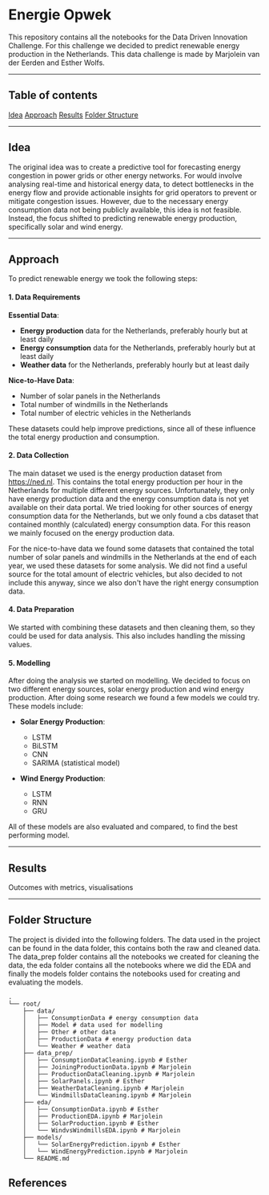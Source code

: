 # Energie Opwek
This repository contains all the notebooks for the Data Driven Innovation Challenge. For this challenge we decided to predict renewable energy production in the Netherlands. This data challenge is made by Marjolein van der Eerden and Esther Wolfs.

---

## Table of contents
[Idea](#idea)
[Approach](#approach)
[Results](#results)
[Folder Structure](#folder-structure)

---
## Idea
The original idea was to create a predictive tool for forecasting energy congestion in power grids or other energy networks. For would involve analysing real-time and historical energy data, to detect bottlenecks in the energy flow and provide actionable insights for grid operators to prevent or mitigate congestion issues. However, due to the necessary energy consumption data not being publicly available, this idea is not feasible. Instead, the focus shifted to predicting renewable energy production, specifically solar and wind energy. 

---
## Approach
To predict renewable energy we took the following steps:

#### 1. Data Requirements

**Essential Data**:
- **Energy production** data for the Netherlands, preferably hourly but at least daily
- **Energy consumption** data for the Netherlands, preferably hourly but at least daily
- **Weather data** for the Netherlands, preferably hourly but at least daily

**Nice-to-Have Data**:
- Number of solar panels in the Netherlands
- Total number of windmills in the Netherlands
- Total number of electric vehicles in the Netherlands

These datasets could help improve predictions, since all of these influence the total energy production and consumption. 

#### 2. Data Collection
The main dataset we used is the energy production dataset from <https://ned.nl>. This contains the total energy production per hour in the Netherlands for multiple different energy sources. Unfortunately, they only have energy production data and the energy consumption data is not yet available on their data portal. We tried looking for other sources of energy consumption data for the Netherlands, but we only found a cbs dataset that contained monthly (calculated) energy consumption data. For this reason we mainly focused on the energy production data. 

For the nice-to-have data we found some datasets that contained the total number of solar panels and windmills in the Netherlands at the end of each year, we used these datasets for some analysis. We did not find a useful source for the total amount of electric vehicles, but also decided to not include this anyway, since we also don't have the right energy consumption data.

#### 4. Data Preparation
We started with combining these datasets and then cleaning them, so they could be used for data analysis. This also includes handling the missing values.

#### 5. Modelling
After doing the analysis we started on modelling. We decided to focus on two different energy sources, solar energy production and wind energy production. After doing some research we found a few models we could try. These models include:

- **Solar Energy Production**:
    - LSTM
    - BiLSTM
    - CNN
    - SARIMA (statistical model)

- **Wind Energy Production**:
    - LSTM
    - RNN
    - GRU

All of these models are also evaluated and compared, to find the best performing model.

---

## Results
Outcomes with metrics, visualisations

---

## Folder Structure
The project is divided into the following folders. The data used in the project can be found in the data folder, this contains both the raw and cleaned data. The data_prep folder contains all the notebooks we created for cleaning the data, the eda folder contains all the notebooks where we did the EDA and finally the models folder contains the notebooks used for creating and evaluating the models.
```
.
└── root/
    ├── data/
    │   ├── ConsumptionData # energy consumption data
    │   ├── Model # data used for modelling
    │   ├── Other # other data
    │   ├── ProductionData # energy production data
    │   └── Weather # weather data
    ├── data_prep/
    │   ├── ConsumptionDataCleaning.ipynb # Esther
    │   ├── JoiningProductionData.ipynb # Marjolein
    │   ├── ProductionDataCleaning.ipynb # Marjolein
    │   ├── SolarPanels.ipynb # Esther
    │   ├── WeatherDataCleaning.ipynb # Marjolein
    │   └── WindmillsDataCleaning.ipynb # Marjolein
    ├── eda/
    │   ├── ConsumptionData.ipynb # Esther
    │   ├── ProductionEDA.ipynb # Marjolein
    │   ├── SolarProduction.ipynb # Esther
    │   └── WindvsWindmillsEDA.ipynb # Marjolein
    ├── models/
    │   └── SolarEnergyPrediction.ipynb # Esther
    │   └── WindEnergyPrediction.ipynb # Marjolein
    └── README.md
```

## References